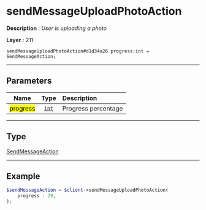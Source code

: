 # sendMessageUploadPhotoAction

**Description** : *User is uploading a photo*

**Layer** : 211

```tl
sendMessageUploadPhotoAction#d1d34a26 progress:int = SendMessageAction;
```

---

## Parameters

| Name | Type | Description |
| :---: | :---: | :--- |
| <mark>progress</mark> | [`int`](type/int) | Progress percentage |

---

## Type

[SendMessageAction](type/SendMessageAction)

---

## Example

```php
$sendMessageAction = $client->sendMessageUploadPhotoAction(
	progress : 29,
);
```